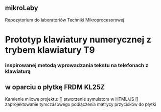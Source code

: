 ## mikroLaby
Repozytorium do laboratoriów Techniki Mikroprocesorowej

# Prototyp klawiatury numerycznej z trybem klawiatury T9
### inspirowanej metodą wprowadzania tekstu na telefonach z klawiaturą
## w oparciu o płytkę FRDM KL25Z

Kamienie milowe projektu:
[] stworzenie symulatora w HTML/JS
[] zaprojektowanie tymczasowego podłączenia matrycy przycisków do płytki

